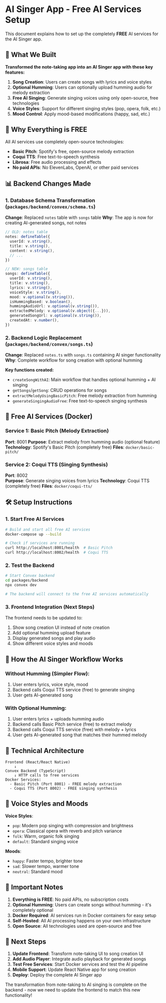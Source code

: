 # AI Singer App - Free AI Services Setup

This document explains how to set up the completely **FREE** AI services for the AI Singer app.

## 🎵 What We Built

**Transformed the note-taking app into an AI Singer app with these key features:**

1. **Song Creation**: Users can create songs with lyrics and voice styles
2. **Optional Humming**: Users can optionally upload humming audio for melody extraction
3. **Free AI Singing**: Generate singing voices using only open-source, free technologies
4. **Voice Styles**: Support for different singing styles (pop, opera, folk, etc.)
5. **Mood Control**: Apply mood-based modifications (happy, sad, etc.)

## 🚀 Why Everything is FREE

All AI services use completely open-source technologies:

- **Basic Pitch**: Spotify's free, open-source melody extraction
- **Coqui TTS**: Free text-to-speech synthesis
- **Librosa**: Free audio processing and effects
- **No paid APIs**: No ElevenLabs, OpenAI, or other paid services

## 📊 Backend Changes Made

### 1. Database Schema Transformation (`packages/backend/convex/schema.ts`)
**Change**: Replaced `notes` table with `songs` table
**Why**: The app is now for creating AI-generated songs, not notes

```typescript
// OLD: notes table
notes: defineTable({
  userId: v.string(),
  title: v.string(),
  content: v.string(),
  // ...
})

// NEW: songs table
songs: defineTable({
  userId: v.string(),
  title: v.string(),
  lyrics: v.string(),
  voiceStyle: v.string(),
  mood: v.optional(v.string()),
  isHummingBased: v.boolean(),
  hummingAudioUrl: v.optional(v.string()),
  extractedMelody: v.optional(v.object({...})),
  generatedSongUrl: v.optional(v.string()),
  createdAt: v.number(),
})
```

### 2. Backend Logic Replacement (`packages/backend/convex/songs.ts`)
**Change**: Replaced `notes.ts` with `songs.ts` containing AI singer functionality
**Why**: Complete workflow for song creation with optional humming

**Key functions created:**
- `createSongWithAI`: Main workflow that handles optional humming + AI singing
- `getSongs`/`getSong`: CRUD operations for songs
- `extractMelodyUsingBasicPitch`: Free melody extraction from humming
- `generateSingingAudioFree`: Free text-to-speech singing synthesis

## 🐳 Free AI Services (Docker)

### Service 1: Basic Pitch (Melody Extraction)
**Port**: 8001
**Purpose**: Extract melody from humming audio (optional feature)
**Technology**: Spotify's Basic Pitch (completely free)
**Files**: `docker/basic-pitch/`

### Service 2: Coqui TTS (Singing Synthesis)
**Port**: 8002  
**Purpose**: Generate singing voices from lyrics
**Technology**: Coqui TTS (completely free)
**Files**: `docker/coqui-tts/`

## 🛠️ Setup Instructions

### 1. Start Free AI Services

```bash
# Build and start all free AI services
docker-compose up --build

# Check if services are running
curl http://localhost:8001/health  # Basic Pitch
curl http://localhost:8002/health  # Coqui TTS
```

### 2. Test the Backend

```bash
# Start Convex backend
cd packages/backend
npx convex dev

# The backend will connect to the free AI services automatically
```

### 3. Frontend Integration (Next Steps)

The frontend needs to be updated to:
1. Show song creation UI instead of note creation
2. Add optional humming upload feature  
3. Display generated songs and play audio
4. Show different voice styles and moods

## 🎯 How the AI Singer Workflow Works

### Without Humming (Simpler Flow):
1. User enters lyrics, voice style, mood
2. Backend calls Coqui TTS service (free) to generate singing
3. User gets AI-generated song

### With Optional Humming:
1. User enters lyrics + uploads humming audio
2. Backend calls Basic Pitch service (free) to extract melody
3. Backend calls Coqui TTS service (free) with melody + lyrics
4. User gets AI-generated song that matches their hummed melody

## 🔧 Technical Architecture

```
Frontend (React/React Native)
    ↓
Convex Backend (TypeScript)
    ↓ HTTP calls to free services
Docker Services:
  - Basic Pitch (Port 8001) - FREE melody extraction
  - Coqui TTS (Port 8002) - FREE singing synthesis
```

## 🎵 Voice Styles and Moods

**Voice Styles**:
- `pop`: Modern pop singing with compression and brightness
- `opera`: Classical opera with reverb and pitch variance  
- `folk`: Warm, organic folk singing
- `default`: Standard singing voice

**Moods**:
- `happy`: Faster tempo, brighter tone
- `sad`: Slower tempo, warmer tone  
- `neutral`: Standard mood

## 🚨 Important Notes

1. **Everything is FREE**: No paid APIs, no subscription costs
2. **Optional Humming**: Users can create songs without humming - it's completely optional
3. **Docker Required**: AI services run in Docker containers for easy setup
4. **Self-Hosted**: All AI processing happens on your own infrastructure
5. **Open Source**: All technologies used are open-source and free

## 🔄 Next Steps

1. **Update Frontend**: Transform note-taking UI to song creation UI
2. **Add Audio Player**: Integrate audio playback for generated songs
3. **Test Free Services**: Start Docker services and test the AI pipeline
4. **Mobile Support**: Update React Native app for song creation
5. **Deploy**: Deploy the complete AI Singer app

The transformation from note-taking to AI singing is complete on the backend - now we need to update the frontend to match this new functionality!
